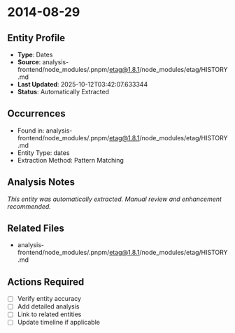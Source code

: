 # 2014-08-29

## Entity Profile
- **Type**: Dates
- **Source**: analysis-frontend/node_modules/.pnpm/etag@1.8.1/node_modules/etag/HISTORY.md
- **Last Updated**: 2025-10-12T03:42:07.633344
- **Status**: Automatically Extracted

## Occurrences
- Found in: analysis-frontend/node_modules/.pnpm/etag@1.8.1/node_modules/etag/HISTORY.md
- Entity Type: dates
- Extraction Method: Pattern Matching

## Analysis Notes
*This entity was automatically extracted. Manual review and enhancement recommended.*

## Related Files
- analysis-frontend/node_modules/.pnpm/etag@1.8.1/node_modules/etag/HISTORY.md

## Actions Required
- [ ] Verify entity accuracy
- [ ] Add detailed analysis
- [ ] Link to related entities
- [ ] Update timeline if applicable
